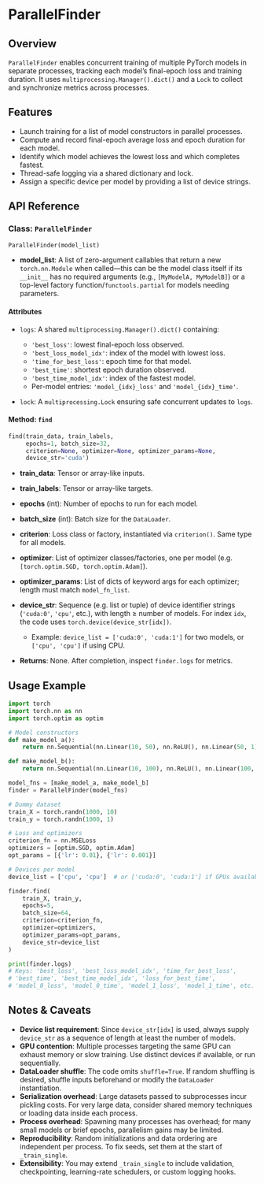 # ParallelFinder

## Overview

`ParallelFinder` enables concurrent training of multiple PyTorch models in separate processes, tracking each model’s final-epoch loss and training duration. It uses `multiprocessing.Manager().dict()` and a `Lock` to collect and synchronize metrics across processes.

## Features

* Launch training for a list of model constructors in parallel processes.
* Compute and record final-epoch average loss and epoch duration for each model.
* Identify which model achieves the lowest loss and which completes fastest.
* Thread-safe logging via a shared dictionary and lock.
* Assign a specific device per model by providing a list of device strings.

## API Reference

### Class: `ParallelFinder`

```python
ParallelFinder(model_list)
```

* **model_list**: A list of zero-argument callables that return a new `torch.nn.Module` when called—this can be the model class itself if its `__init__` has no required arguments (e.g., `[MyModelA, MyModelB]`) or a top-level factory function/`functools.partial` for models needing parameters.

#### Attributes

* `logs`: A shared `multiprocessing.Manager().dict()` containing:

  * `'best_loss'`: lowest final-epoch loss observed.
  * `'best_loss_model_idx'`: index of the model with lowest loss.
  * `'time_for_best_loss'`: epoch time for that model.
  * `'best_time'`: shortest epoch duration observed.
  * `'best_time_model_idx'`: index of the fastest model.
  * Per-model entries: `'model_{idx}_loss'` and `'model_{idx}_time'`.
* `lock`: A `multiprocessing.Lock` ensuring safe concurrent updates to `logs`.

#### Method: `find`

```python
find(train_data, train_labels,
     epochs=1, batch_size=32,
     criterion=None, optimizer=None, optimizer_params=None,
     device_str='cuda')
```

* **train\_data**: Tensor or array-like inputs.
* **train\_labels**: Tensor or array-like targets.
* **epochs** (int): Number of epochs to run for each model.
* **batch\_size** (int): Batch size for the `DataLoader`.
* **criterion**: Loss class or factory, instantiated via `criterion()`. Same type for all models.
* **optimizer**: List of optimizer classes/factories, one per model (e.g. `[torch.optim.SGD, torch.optim.Adam]`).
* **optimizer\_params**: List of dicts of keyword args for each optimizer; length must match `model_fn_list`.
* **device\_str**: Sequence (e.g. list or tuple) of device identifier strings (`'cuda:0'`, `'cpu'`, etc.), with length ≥ number of models. For index `idx`, the code uses `torch.device(device_str[idx])`.

  * Example: `device_list = ['cuda:0', 'cuda:1']` for two models, or `['cpu', 'cpu']` if using CPU.
* **Returns**: None. After completion, inspect `finder.logs` for metrics.

## Usage Example

```python
import torch
import torch.nn as nn
import torch.optim as optim

# Model constructors
def make_model_a():
    return nn.Sequential(nn.Linear(10, 50), nn.ReLU(), nn.Linear(50, 1))

def make_model_b():
    return nn.Sequential(nn.Linear(10, 100), nn.ReLU(), nn.Linear(100, 1))

model_fns = [make_model_a, make_model_b]
finder = ParallelFinder(model_fns)

# Dummy dataset
train_X = torch.randn(1000, 10)
train_y = torch.randn(1000, 1)

# Loss and optimizers
criterion_fn = nn.MSELoss
optimizers = [optim.SGD, optim.Adam]
opt_params = [{'lr': 0.01}, {'lr': 0.001}]

# Devices per model
device_list = ['cpu', 'cpu']  # or ['cuda:0', 'cuda:1'] if GPUs available

finder.find(
    train_X, train_y,
    epochs=5,
    batch_size=64,
    criterion=criterion_fn,
    optimizer=optimizers,
    optimizer_params=opt_params,
    device_str=device_list
)

print(finder.logs)
# Keys: 'best_loss', 'best_loss_model_idx', 'time_for_best_loss',
# 'best_time', 'best_time_model_idx', 'loss_for_best_time',
# 'model_0_loss', 'model_0_time', 'model_1_loss', 'model_1_time', etc.
```

## Notes & Caveats

* **Device list requirement**: Since `device_str[idx]` is used, always supply `device_str` as a sequence of length at least the number of models.
* **GPU contention**: Multiple processes targeting the same GPU can exhaust memory or slow training. Use distinct devices if available, or run sequentially.
* **DataLoader shuffle**: The code omits `shuffle=True`. If random shuffling is desired, shuffle inputs beforehand or modify the `DataLoader` instantiation.
* **Serialization overhead**: Large datasets passed to subprocesses incur pickling costs. For very large data, consider shared memory techniques or loading data inside each process.
* **Process overhead**: Spawning many processes has overhead; for many small models or brief epochs, parallelism gains may be limited.
* **Reproducibility**: Random initializations and data ordering are independent per process. To fix seeds, set them at the start of `_train_single`.
* **Extensibility**: You may extend `_train_single` to include validation, checkpointing, learning-rate schedulers, or custom logging hooks.
